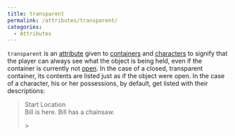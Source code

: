 ```yaml
---
title: transparent
permalink: /attributes/transparent/
categories: 
  - Attributes
---
```


`transparent` is an [attribute](attribute) given to
[containers](containers) and
[characters](characters) to signify that the player can
always see what the object is being held, even if the container is
currently not [open](open). In the case of a closed,
transparent container, its contents are listed just as if the object
were open. In the case of a character, his or her possessions, by
default, get listed with their descriptions:

>Start Location  
>Bill is here. Bill has a chainsaw.
>
>&gt;
